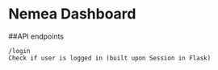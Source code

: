 # Nemea Dashboard

##API endpoints
```
/login
Check if user is logged in (built upon Session in Flask)
```

